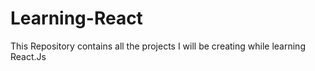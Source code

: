 # Learning-React
This Repository contains all the projects I will be creating while learning React.Js

